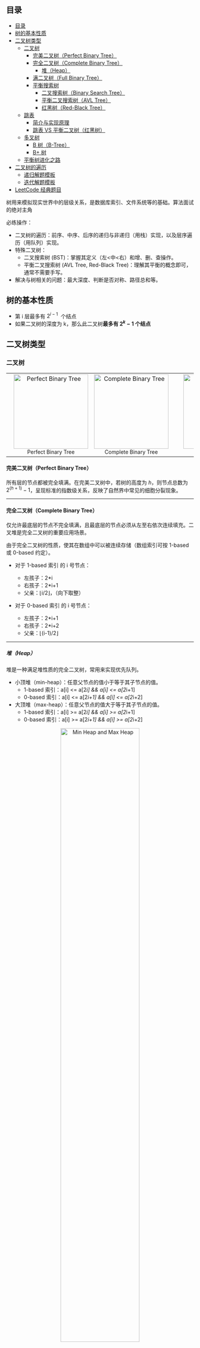 ## 目录

- [目录](#目录)
- [树的基本性质](#树的基本性质)
- [二叉树类型](#二叉树类型)
  - [二叉树](#二叉树)
    - [完美二叉树（Perfect Binary Tree）](#完美二叉树perfect-binary-tree)
    - [完全二叉树（Complete Binary Tree）](#完全二叉树complete-binary-tree)
      - [堆（Heap）](#堆heap)
    - [满二叉树（Full Binary Tree）](#满二叉树full-binary-tree)
    - [平衡搜索树](#平衡搜索树)
      - [二叉搜索树（Binary Search Tree）](#二叉搜索树binary-search-tree)
      - [平衡二叉搜索树（AVL Tree）](#平衡二叉搜索树avl-tree)
      - [红黑树（Red-Black Tree）](#红黑树red-black-tree)
  - [跳表](#跳表)
    - [简介与实现原理](#简介与实现原理)
    - [跳表 VS 平衡二叉树（红黑树）](#跳表-vs-平衡二叉树红黑树)
  - [多叉树](#多叉树)
    - [B 树（B-Tree）](#b-树b-tree)
    - [B+ 树](#b-树)
  - [平衡树进化之路](#平衡树进化之路)
- [二叉树的遍历](#二叉树的遍历)
  - [递归解题模板](#递归解题模板)
  - [迭代解题模板](#迭代解题模板)
- [LeetCode 经典题目](#leetcode-经典题目)

树用来模拟现实世界中的层级关系，是数据库索引、文件系统等的基础。算法面试的绝对主角

必练操作：

- 二叉树的遍历：前序、中序、后序的递归与非递归（用栈）实现，以及层序遍历（用队列）实现。
- 特殊二叉树：
  - 二叉搜索树 (BST)：掌握其定义（左<中<右）和增、删、查操作。
  - 平衡二叉搜索树 (AVL Tree, Red-Black Tree)：理解其平衡的概念即可，通常不需要手写。
- 解决与树相关的问题：最大深度、判断是否对称、路径总和等。

## 树的基本性质

- 第 i 层最多有 $2^{i-1}$  个结点
- 如果二叉树的深度为 k，那么此二叉树**最多有 $2^k-1$ 个结点**

## 二叉树类型

### 二叉树

<div align="center">
  <table>
    <tr>
      <td align="center" valign="bottom" style="padding-left: 20px;">
        <img src="perfect_binary_tree.png" alt="Perfect Binary Tree" width="200" /><br />
        <sub style="font-size: 14px;">Perfect Binary Tree</sub>
      </td>
      <td align="center" valign="bottom" style="padding-right: 20px;">
        <img src="complete_binary_tree.png" alt="Complete Binary Tree" width="200" /><br />
        <sub style="font-size: 14px;">Complete Binary Tree</sub>
      </td>
      <td align="center" valign="bottom" style="padding-left: 20px;">
        <img src="full_binary_tree.png" alt="Full Binary Tree" width="200" /><br />
        <sub style="font-size: 14px;">Full Binary Tree</sub>
      </td>
    </tr>
  </table>
</div>

#### 完美二叉树（Perfect Binary Tree）

所有层的节点都被完全填满。在完美二叉树中，若树的高度为 $h$，则节点总数为 $2^{(h+1)}-1$，呈现标准的指数级关系，反映了自然界中常见的细胞分裂现象。

---

#### 完全二叉树（Complete Binary Tree）

仅允许最底层的节点不完全填满，且最底层的节点必须从左至右依次连续填充。二叉堆是完全二叉树的重要应用场景。

由于完全二叉树的性质，使其在数组中可以被连续存储（数组索引可按 1-based 或 0-based 约定）。

- 对于 1-based 索引 的 i 号节点：

  - 左孩子：2\*i
  - 右孩子：2\*i+1
  - 父亲：⌊i/2⌋，（向下取整）

- 对于 0-based 索引 的 i 号节点：
  - 左孩子：2\*i+1
  - 右孩子：2\*i+2
  - 父亲：⌊(i-1)/2⌋

---

##### 堆（Heap）

堆是一种满足堆性质的完全二叉树，常用来实现优先队列。

- 小顶堆（min-heap）：任意父节点的值小于等于其子节点的值。
  - 1-based 索引：a[i] <= a[2*i] && a[i] <= a[2*i+1]
  - 0-based 索引：a[i] <= a[2*i+1] && a[i] <= a[2*i+2]
- 大顶堆（max-heap）：任意父节点的值大于等于其子节点的值。
  - 1-based 索引：a[i] >= a[2*i] && a[i] >= a[2*i+1]
  - 0-based 索引：a[i] >= a[2*i+1] && a[i] >= a[2*i+2]

<p align="center">
    <img src="min_heap_and_max_heap.png" alt="Min Heap and Max Heap" width="65%" />
</p>

常见操作的时间复杂度：

- push / pop（上浮或下沉）: O(log n)
- peek / top: O(1)
- size / isEmpty: O(1)

应用场景：

- 优先队列（任务调度、事件驱动、作业排队等）
- Dijkstra、A\* 等需要按最小/最大代价取节点的算法
- Top-k 问题（维护大小为 k 的小顶堆，时间复杂度 O(n log k)）
- 堆排序（Heap Sort）：把数组建堆（O(n)）后不断 pop 来得到有序序列，总体 O(n log n)，可原地实现

实现细节与小贴士：

- 常用数组表示完全二叉树，父/子索引依赖于数组索引基（0-based / 1-based）
- 建堆可以用自底向上的 heapify，时间复杂度 O(n)
- 对于 Top-k，若 k 很小，维护一个大小为 k 的小顶堆是高效方案（总体 O(n log k)）

LeetCode 经典题目

- [215. Kth Largest Element in an Array](https://leetcode.com/problems/kth-largest-element-in-an-array/) — 数组中第 K 个最大元素（Top-k / 堆）
- [347. Top K Frequent Elements](https://leetcode.com/problems/top-k-frequent-elements/) — 前 K 个高频元素（哈希 + 堆）

---

#### 满二叉树（Full Binary Tree）

非叶节点都有 0 个或两个子节点。一个有趣的规律是：叶节点的数量=内部节点数量+1

---

#### 平衡搜索树

<p align="center">
    <img src="binary_tree_special_cases.png" alt="Binary Tree Special Cases" width="60%" />
</p>

---

##### 二叉搜索树（Binary Search Tree）

每个节点的数值比左子树上的节点大，比右子树上的节点小。排序二叉树相比于其他数据结构的优势在于查找、插入的时间复杂度较低，为 O(logn)。二叉搜索树相比于有序数组的二分搜索，在保证搜索效率不变的情况下，插入和删除不需要移动大量的元素，从而提升整体效率。

---

##### 平衡二叉搜索树（AVL Tree）

> AVL 得名于两位苏联犹太人发明者：Adelson-Velsky and Landis

由于任何二叉树都可能退化为链表，所有操作的时间复杂度将从 $O(log n)$ 劣化为 $O(n)$ 。而 AVL 树则解决了二叉树退化为链表的问题，可以确保在持续添加和删除节点后，AVL 树不会退化，从而使得各种操作的时间复杂度保持在 $O(log n)$ 级别。

每个节点的左右两子树高度差都不超过 1 的二叉树。它能在 $O(log n)$ 内完成插入、查找和删除操作。

- 如果二叉树不做维护，会退化为链表，从而导致查找效率的急剧下降，因此需要不断维护二叉树尽可能的左右平衡，从而保证查找效率。
- 在 AVL 树中，任一节点左右子树高差只会有-1、0、1 三个值
- 四种旋转情况的选择条件：
  | 失衡节点的平衡因子 | 子节点的平衡因子 | 应采用的旋转方法 |
  | :----------------- | :--------------- | :--------------- |
  | $>1$（左偏树） | $>=0$ | 右旋 |
  | $>1$（左偏树） | $<0$ | 先左旋后右旋 |
  | $<-1$（右偏树） | $<=0$ | 左旋 |
  | $<-1$（右偏树） | $>0$ | 先右旋后左旋 |

<p align="center">
    <img src="avl_tree_rotation_cases.png" alt="AVL Tree Rotation" width="60%" />
</p>

<div align="center">
  <table>
    <tr>
      <td align="center" valign="bottom" style="padding-right: 20px;">
        <img src="balanced_binary_tree.png" alt="Balanced Binary Tree" width="300" /><br />
        <sub style="font-size: 14px;">Balanced Binary Tree</sub>
      </td>
      <td align="center" valign="bottom" style="padding-right: 20px;">
        <img src="imbalanced_binary_tree.png" alt="Imbalanced Binary Tree" width="300" /><br />
        <sub style="font-size: 14px;">Imbalanced Binary Tree</sub>
      </td>
    </tr>
  </table>
</div>

AVL 树的应用场景：

组织和存储大型数据，适用于**高频查找、低频增删**的场景，如用于构建数据库中的索引系统。

红黑树相比于 AVL 树来说，平衡条件更宽松，插入与删除节点所需的旋转操作更少，节点增删操作的平均效率更高。

---

##### 红黑树（Red-Black Tree）

**红黑树在保留 AVL 树高效查找特性的同时，对 AVL 树的再平衡性能做了优化。**

一种自平衡二叉搜索树，常用于关联数组、字典。红黑树相对于 AVL 树来说，牺牲了部分平衡性以换取插入/删除操作时少量的旋转操作，整体来说性能要优于 AVL 树，因此标准库大都采用红黑树。

红黑树的规则如下：

1. 节点是红色或黑色。
2. 根是黑色。
3. 所有叶子都是黑色（叶子是 NIL 节点）。
4. 每个红色节点必须有两个黑色的子节点。（或者说不存在两个相邻的红色节点）（或者说红色节点的父节点和子节点均是黑色的）
5. 从任一节点到其每个叶子的所有简单路径都包含相同数目的黑色节点（保证平衡的关键）

<p align="center">
    <img src="red_black_tree_example.png" alt="Red Black Tree Example" width="50%" />
</p>

推论：

- 最长路径 $<=$ 最短路径\*2
- 红色的目的是触发平衡机制
- RBT 中，空节点是有效节点，因此叶节点是空节点
- AVL 对比 RBT 来看，只在搜索方面有微弱优势：由于 AVL 的平均高度比 RBT 更矮，因此理论查找速度更快，但在实际工程里，这点差距往往可以忽略（比如缓存命中、磁盘 I/O 延迟远远大于树的查找开销）

---

### 跳表

#### 简介与实现原理

跳表是基于**链表+随机索引**的数据结构，通过多层索引链表，实现与平衡树相同的 **O(log n)** 级别的读写操作。由美国计算机科学家 William Pugh 于 1989 年发明。

<div align="center">
  <table>
    <tr>
      <td align="center"  style="padding-right: 20px;">
        <img src="skip_list.png" alt="Skip List"  /><br />
        <br /><sub style="font-size: 14px;">Skip List</sub><br />
      </td>
      <td align="center" style="padding-right: 20px;">
        <img src="skip_list_add_element.gif" alt="Insert element to skip list"  /><br />
        <sub style="font-size: 14px;">Insert element to skip list</sub>
      </td>
    </tr>
  </table>
</div>

跳表查找时从顶部最稀疏的子序列向下进行, 直至需要查找的元素在该层两个相邻的元素中间。

写入时就像**插扑克牌**一样放在指定位置，然后通过**抛硬币**来决定是否在上层插入索引：不停地抛硬币，直到首次出现反面为止，连续抛出正面的次数，就是新节点索引的总高度。例如：
假设写入值在最底层为 Level 0，那么，

1. 第一次抛硬币结果为正面：在 Level 1 建立索引
2. 第二次抛硬币结果为正面：在 Level 2 建立索引
3. 第三次抛硬币结果为反面：停止建立索引

连续抛硬币的随机过程在数学上保证了跳表索引的随机性：

- 一个节点有 1 层索引的概率是 $1/2$。
- 一个节点有 2 层索引的概率是 $1/2 * 1/2 = 1/4$。
- 一个节点有 k 层索引的概率是 $(1/2)^k$。

这意味着，层越高，索引就越稀疏。每一层的节点数大约是下一层的一半。这种结构在宏观上就极其类似一棵完美的二叉搜索树，从而保证了其平均查找、插入、删除的时间复杂度都是 $O(log n)$。

#### 跳表 VS 平衡二叉树（红黑树）

跳表用一个极其优雅和简单的随机化思想，达到了与极其复杂的确定性算法（如红黑树）相媲美的 O(log n)性能。相比于平衡二叉树，跳表通过**链表+抛硬币**的结构具有轻量、直观、实现简单的特点。跳表在保证同等性能的前提下，在并发场景下更具优势：

- **局部性操作**：当插入或删除一个跳表节点时，只需要局部修改少数几个前驱节点的指针。
- **低锁粒度**：在多线程环境下，这意味着只需要锁定这几个前驱节点即可完成操作，其他线程可以同时在树的其他部分进行读写，并发性能极高。
- **全局性操作**：平衡二叉树的一个“旋转”操作，可能会牵扯到根节点或者树的很大一部分。在并发环境下，执行旋转可能需要锁定整个树或者一个巨大的子树，这会成为严重的性能瓶颈。

基于以上因素，跳表正在许多场景中逐步取代红黑树，如 Redis 的 zset。另外，由于跳表同样是有序的数据结构，因此在涉及快速查找、顺序遍历、范围查询、有序任务（如定时任务、倒排索引、消息队列）时都非常适合。

跳表相比于平衡二叉树严格的、确定的时间复杂度来说，其性能是基于概率的，即抛硬币时产生极其不平衡的结构，但这个概率可以低到忽略不计。跳表正是采用工程思维牺牲部分严谨性来提升效率，比特币的设计哲学与此类似：

| 设计哲学                                        | 跳表 (Skip List)                                                                                                                                                                                                                                                             | 比特币 (Bitcoin)                                                                                                                                                                                                                                                                                          |
| ----------------------------------------------- | ---------------------------------------------------------------------------------------------------------------------------------------------------------------------------------------------------------------------------------------------------------------------------- | --------------------------------------------------------------------------------------------------------------------------------------------------------------------------------------------------------------------------------------------------------------------------------------------------------- |
| **1. 接受概率，放弃确定性**                     | 放弃了平衡二叉树那种确定性的、严格的平衡。它通过抛硬币（随机性）来构建索引层。它不保证树在任何时刻都处于完美平衡，但在概率上，它能以极高的可能性维持 O(log n)的性能。                                                                                                        | 放弃了传统分布式系统（如银行）那种确定性的、中心化的共识。它通过工作量证明（PoW，一个概率性谜题）来决定记账权。它不保证交易的瞬间最终性，但随着区块不断叠加，交易被推翻的概率会以指数级下降，趋近于零。                                                                                                   |
| **2. 牺牲次要，保全核心**                       | 核心矛盾：如何在保持高性能的同时，让实现变得极其简单，并拥有超强的并发能力？<br><br>牺牲：<br>1. 内存空间（比红黑树占用更多指针）。<br>2. 理论上的最坏情况保证（有极小概率退化）。<br><br>保全：<br>1. 实现极简（相比红黑树的旋转变色）。<br>2. 并发性能极高（锁粒度极小）。 | 核心矛盾：如何在完全没有信任的去中心化网络中，实现一个不可篡改的、安全的公共账本？<br><br>牺牲：<br>1. 效率（PoW 是巨大的能源消耗）。<br>2. 交易速度/TPS（每秒只能处理个位数交易）。<br>3. 可扩展性（区块大小受限）。<br><br>保全：<br>1. 去中心化（没有任何单点故障或控制）。<br>2. 安全性与不可篡改性。 |
| **3. 优雅的简单暴力**                           | 平衡二叉树的“旋转”是一种非常精巧、复杂的操作。而跳表的“抛硬币、加一层索引”则是一种优雅的、基于概率的“简单暴力”，它用最简单的方式解决了平衡问题。                                                                                                                             | 传统分布式共识算法（如 Paxos, Raft）非常复杂，需要节点间多轮通信投票。而比特币的“谁先算出题谁记账，其他人抄作业”的 PoW 机制，是一种极其创新的、基于算力竞争的“简单暴力”，它用最直接的方式解决了“拜占庭将军问题”。                                                                                         |
| **4. 最终结果：解决了“完美方案”解决不了的问题** | 红黑树虽然理论完美，但其复杂的实现和糟糕的并发性能，使其在很多现代高并发场景下（如 Redis）并不适用。跳表以其“不完美”的设计，成为了这些场景下的最优解。                                                                                                                       | 传统的中心化系统（如 Visa）虽然高效，但无法解决信任和审查的问题。比特币以其“笨拙”的设计，创造了人类历史上第一个无需信任、抗审查的价值存储和转移网络，解决了传统金融无法解决的问题。                                                                                                                       |

---

### 多叉树

#### B 树（B-Tree）

> B 树和红黑树都是由德国计算机科学家 Rudolf Bayer 在 1972 年发明

由于内存对随机访问友好，磁盘对顺序访问友好，因此红黑树可以在内存环境中高效运行，但随着数据规模的增大，磁盘管理数据的效率就大幅下降，因此出现了针对磁盘优化的 B 树。

B 树是一个一般化的二叉搜索树，每个节点可以拥有两个以上的子节点。该树是自平衡树，能保持数据有序，让数据的查找、顺序访问、插入、删除都在 $O(log n)$ 时间内完成。

一个Ｂ树通过约束所有叶子节点在相同深度来保持平衡。深度在元素添加至树的过程中缓慢增长，而整体深度极少地增长，并导致所有叶子节点与根节点距离加 1。

B 树中每一个内部节点会包含一定数量的键，键将节点的子树分开。例如，如果一个内部节点有 3 个子节点（子树），那么它就必须有两个键： *a*1 和 *a*2（图中的 7 和 16） 。左边子树的所有值都必须小于 *a*1 ，中间子树的所有值都必须在 *a*1 和*a*2 之间，右边子树的所有值都必须大于 *a*2 。

![B Tree](B_Tree.png)
B 树的生长方式：**向上生长**。B 树的所有叶子节点必须在同一层，因此 B 树永远不会在一个叶子节点下挂载新的节点来增加数据，这会破坏平衡。
B 树插入数据时，会发生分裂和提升，真正的修改发生在父节点，它接受了被提升上来的键，并更新了其子节点指针。

---

#### B+ 树

B+ 树通过将数据存储在叶子节点、叶子节点间通过链表相连解决了 B 树的以下问题：

- 在内部节点也存储数据，这导致 B 树的查询性能不稳定。查询性能的稳定性和可预测对于数据库的性能估算和优化至关重要
- 顺序访问和范围访问效率极低
- B+树仅在叶子节点存储数据，内部节点仅存储指针，相比 B 树能存储更多索引键，这使得**树的阶数更高，树更矮胖，最终减少了磁盘的 I/O 次数**。一个拥有千万级数据的 B+树，其高度通常只有 3 到 4 层。这意味着任何一次查询，最多只需要 3 到 4 次磁盘 I/O，性能极高。

基于 B+树的以上优点，是数据库索引（MySQL 的 InnoDB）、文件系统的常用结构。

![B+ Tree](B+_Tree.png)

---

### 平衡树进化之路

![The Evolution of Balanced Trees](the_evolution_of_balanced_trees.png)

## 二叉树的遍历

**以下 4 种遍历是基本功，掌握它们，绝大多数二叉树问题都能迎刃而解。**

- 层序遍历（广度优先，BFS）：按层从上到下、从左到右依次访问每一层的节点，常用**队列**实现。应用于树的深度、宽度、层、最短路径等。
- 深度优先遍历（DFS）：
  - 前序遍历（根-左-右）：**自顶向下**从根节点到叶子节点传递信息
  - 中序遍历（左-根-右）：纵向一条线从左向右扫描。最难，**最常考**。**专用于 BST**
  - 后序遍历（左-右-根）：**自底向上**从叶节点到根节点返回信息

> 在 DFS 的遍历中，前、中、后指的是根节点的位置。递归解法更容易理解和编写，因为直接调用了系统栈，而迭代解法则是在手动维护栈结构，控制节点入栈/出栈顺序。

<div align="center">
  <table>
    <tr>
      <td align="center" valign="bottom" >
        <img src="binary_tree_bfs.png" alt="Binary Tree BFS" /><br />
        <sub style="font-size: 14px;">Binary Tree BFS</sub>
      </td>
      <td align="center" valign="bottom" >
        <img src="binary_tree_dfs.png" alt="Binary Tree DFS" /><br />
        <sub style="font-size: 14px;">Binary Tree DFS</sub>
      </td>
    </tr>
  </table>
</div>

我们可以用摘葡萄来类比二叉树的遍历过程：

- 层序遍历（BFS）：像一排排地摘葡萄，每次只摘同一层的所有葡萄，摘完一层再摘下一层，直到全部摘完。
- 迭代的 DFS（如前序、中序、后序）：像顺着葡萄藤一段一段地摘，先摘左边的，遇到分叉就把右边记下来（压栈），等左边摘完再回头摘右边。每次只处理当前能摘到的一串，剩下的留到后面。

### 递归解题模板

```go
func traversal(root *TreeNode) []int {
    if root == nil {
        return []int{}
    }

    // Preorder: 根 -> 左 -> 右
    // nums := []int{root.Val}
    // nums = append(nums, traversal(root.Left)...)
    // nums = append(nums, traversal(root.Right)...)

    // Inorder: 左 -> 根 -> 右
    nums := traversal(root.Left)
    nums = append(nums, root.Val)
    nums = append(nums, traversal(root.Right)...)

    // Postorder: 左 -> 右 -> 根
    // nums := traversal(root.Left)
    // nums = append(nums, traversal(root.Right)...)
    // nums = append(nums, root.Val)

    return nums
}
```

### 迭代解题模板

颜色标记法通过调整入栈顺序即可通杀前、中、后序遍历

```go
const (
    WHITE = 0
    BLACK = 1
)

type ColorNode struct {
    Color int
    Node  *TreeNode
}

func iterative(root *TreeNode) []int {
    nums := []int{}
    stack := []ColorNode{{WHITE, root}}
    for len(stack) > 0 {
        cn := stack[len(stack)-1] // cn is colorNode
        stack = stack[:len(stack)-1]

        if cn.Node == nil {
            continue
        }

        if cn.Color == WHITE {
            // 前序的压入顺序：右-左-根（BLACK）
            // stack = append(stack, ColorNode{WHITE, cn.Node.Right})
            // stack = append(stack, ColorNode{WHITE, cn.Node.Left})
            // stack = append(stack, ColorNode{BLACK, cn.Node})

            // 中序的压入顺序：右-根（BLACK）-左
            stack = append(stack, ColorNode{WHITE, cn.Node.Right})
            stack = append(stack, ColorNode{BLACK, cn.Node})
            stack = append(stack, ColorNode{WHITE, cn.Node.Left})

            // 后序的压入顺序：根（BLACK）-右-左
            // stack = append(stack, ColorNode{BLACK, cn.Node})
            // stack = append(stack, ColorNode{WHITE, cn.Node.Right})
            // stack = append(stack, ColorNode{WHITE, cn.Node.Left})
        } else {
            nums = append(nums, cn.Node.Val)
        }
    }

    return nums
}
```

## LeetCode 经典题目

- [102. Binary Tree Level Order Traversal](https://leetcode.com/problems/binary-tree-level-order-traversal/) — 层序遍历（队列实现）
- [94. Binary Tree Inorder Traversal](https://leetcode.com/problems/binary-tree-inorder-traversal/) — 中序遍历（递归、迭代、颜色标记法）
- [144. Binary Tree Preorder Traversal](https://leetcode.com/problems/binary-tree-preorder-traversal/) — 前序遍历（递归、迭代、颜色标记法）
- [145. Binary Tree Postorder Traversal](https://leetcode.com/problems/binary-tree-postorder-traversal/) — 后序遍历（递归、迭代、颜色标记法）
- [226. Invert Binary Tree](https://leetcode.com/problems/invert-binary-tree/) — 翻转二叉树（前序/后序递归翻转）
- [104. Maximum Depth of Binary Tree](https://leetcode.com/problems/maximum-depth-of-binary-tree/) — 求最大深度（层序遍历）
- [111. Minimum Depth of Binary Tree](https://leetcode.com/problems/minimum-depth-of-binary-tree/) — 最小深度（层序遍历）
- [101. Symmetric Tree](https://leetcode.com/problems/symmetric-tree/) — 判断是否对称（层序遍历后判断是否为回文，或者节点两两加入队列后比较）
- [110. Balanced Binary Tree](https://leetcode.com/problems/balanced-binary-tree/) — 判断是否平衡（左右子树的高度差不超过 1。后序遍历）
- [98. Validate Binary Search Tree](https://leetcode.com/problems/validate-binary-search-tree/) — 验证二叉搜索树（中序遍历后数组比较，或者递归约束滑动窗口）
- [236. Lowest Common Ancestor of a Binary Tree](https://leetcode.com/problems/lowest-common-ancestor-of-a-binary-tree/) — 二叉树最近公共祖先（后序递归查找）
- [235. Lowest Common Ancestor of a BST](https://leetcode.com/problems/lowest-common-ancestor-of-a-binary-search-tree/) — BST 最近公共祖先（结果一定是处于 p 和 q 之间的值，迭代遍历）
- [112. Path Sum](https://leetcode.com/problems/path-sum/) — 路径总和（前序遍历）
- [543. Diameter of Binary Tree](https://leetcode.com/problems/diameter-of-binary-tree/) — 二叉树的直径（后序遍历）
- [113. Path Sum II](https://leetcode.com/problems/path-sum-ii/) — 所有路径总和（前序遍历+回溯）
- [124. Binary Tree Maximum Path Sum](https://leetcode.com/problems/binary-tree-maximum-path-sum/) — 最大路径和（后序遍历+DP）
- [105. Construct Binary Tree from Preorder and Inorder Traversal](https://leetcode.com/problems/construct-binary-tree-from-preorder-and-inorder-traversal/) — 根据前序和中序构造二叉树
- [106. Construct Binary Tree from Inorder and Postorder Traversal](https://leetcode.com/problems/construct-binary-tree-from-inorder-and-postorder-traversal/) — 根据中序和后序构造二叉树
- [297. Serialize and Deserialize Binary Tree](https://leetcode.com/problems/serialize-and-deserialize-binary-tree/) — 序列化与反序列化
- [617. Merge Two Binary Trees](https://leetcode.com/problems/merge-two-binary-trees/) — 合并二叉树
